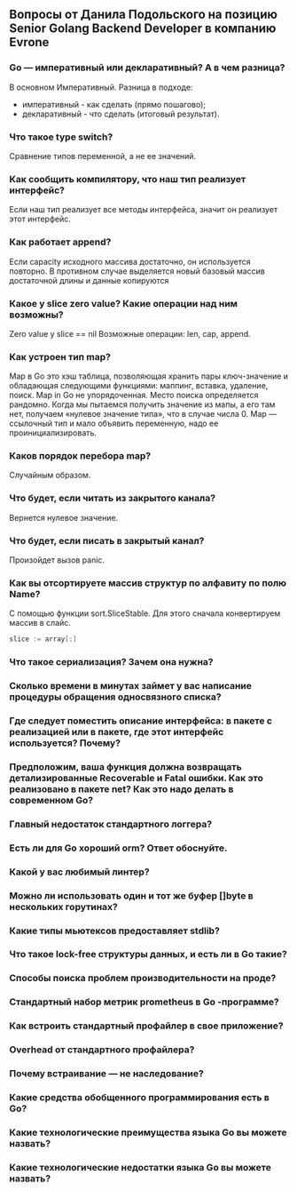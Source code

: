## <a name="podolsky"></a> Вопросы от Данила Подольского на позицию Senior Golang Backend Developer в компанию Evrone

### <a name="1"></a> Go — императивный или декларативный? А в чем разница?

В основном Императивный.
Разница в подходе:
- императивный - как сделать (прямо пошагово);
- декларативный - что сделать (итоговый результат).

### <a name="2"></a> Что такое type switch?

Сравнение  типов переменной, а не ее значений.

### <a name="3"></a> Как сообщить компилятору, что наш тип реализует интерфейс?

Если наш тип реализует все методы интерфейса, значит он реализует этот интерфейс.

### <a name="4"></a> Как работает append?

Если capacity исходного массива достаточно, он используется повторно. В противном случае выделяется новый базовый массив достаточной длины и данные копируются

### <a name="5"></a> Какое у slice zero value? Какие операции над ним возможны?

Zero value у slice == nil
Возможные операции: len, cap, append.

### <a name="6"></a> Как устроен тип map?

Map в Go это хэш таблица, позволяющая хранить пары ключ-значение и обладающая следующими функциями: маппинг, вставка, удаление, поиск. Map in Go не упорядоченная. Место поиска определяется рандомно. Когда мы пытаемся получить значение из мапы, а его там нет, получаем «нулевое значение типа», что в случае числа 0. Map — ссылочный тип и мало объявить переменную, надо ее проинициализировать.

### <a name="7"></a> Каков порядок перебора map?

Случайным образом.

### <a name="8"></a> Что будет, если читать из закрытого канала?

Вернется нулевое значение.

### <a name="9"></a> Что будет, если писать в закрытый канал?

Произойдет вызов panic.

### <a name="10"></a> Как вы отсортируете массив структур по алфавиту по полю Name?

С помощью функции sort.SliceStable. Для этого сначала конвертируем массив в слайс.
```go
slice := array[:]
```

### <a name="11"></a> Что такое сериализация? Зачем она нужна?



### <a name="12"></a> Сколько времени в минутах займет у вас написание процедуры обращения односвязного списка?



### <a name="13"></a> Где следует поместить описание интерфейса: в пакете с реализацией или в пакете, где этот интерфейс используется? Почему?



### <a name="14"></a> Предположим, ваша функция должна возвращать детализированные Recoverable и Fatal ошибки. Как это реализовано в пакете net? Как это надо делать в современном Go?



### <a name="15"></a> Главный недостаток стандартного логгера?


### <a name="16"></a> Есть ли для Go хороший orm? Ответ обоснуйте.


### <a name="17"></a> Какой у вас любимый линтер?


### <a name="18"></a> Можно ли использовать один и тот же буфер []byte в нескольких горутинах?


### <a name="19"></a> Какие типы мьютексов предоставляет stdlib?


### <a name="20"></a> Что такое lock-free структуры данных, и есть ли в Go такие?


### <a name="21"></a> Способы поиска проблем производительности на проде?


### <a name="22"></a> Стандартный набор метрик prometheus в Go -программе?


### <a name="23"></a> Как встроить стандартный профайлер в свое приложение?


### <a name="24"></a> Overhead от стандартного профайлера?


### <a name="25"></a> Почему встраивание — не наследование?


### <a name="26"></a> Какие средства обобщенного программирования есть в Go?


### <a name="27"></a> Какие технологические преимущества языка Go вы можете назвать?


### <a name="28"></a> Какие технологические недостатки языка Go вы можете назвать?

